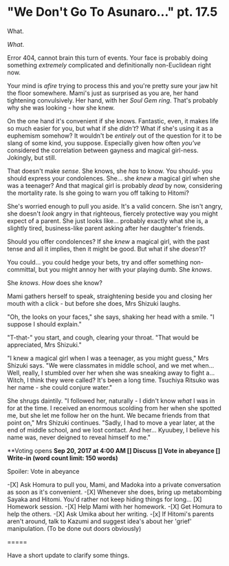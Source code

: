 # "We Don't Go To Asunaro..." pt. 17.5

What.

*What*.

Error 404, cannot brain this turn of events. Your face is probably doing something *extremely* complicated and definitionally non-Euclidean right now.

Your mind is *afire* trying to process this and you're pretty sure your jaw hit the floor somewhere. Mami's just as surprised as you are, her hand tightening convulsively. Her hand, with her *Soul Gem ring*. That's probably why she was looking - how she knew.

On the one hand it's convenient if she knows. Fantastic, even, it makes life so much easier for you, but what if she *didn't*? What if she's using it as a euphemism somehow? It wouldn't be *entirely* out of the question for it to be slang of some kind, you suppose. Especially given how often *you've* considered the correlation between gayness and magical girl-ness. Jokingly, but still.

That doesn't make *sense*. She knows, she *has* to know. You should- you should express your condolences. She... she *knew* a magical girl when she was a teenager? And that magical girl is probably *dead* by now, considering the mortality rate. Is she going to warn you off talking to Hitomi?

She's worried enough to pull you aside. It's a valid concern. She isn't angry, she doesn't *look* angry in that righteous, fiercely protective way you might expect of a parent. She just looks like... probably exactly what she is, a slightly tired, business-like parent asking after her daughter's friends.

Should you offer condolences? If she *knew* a magical girl, with the past tense and all it implies, then it might be good. But what if she *doesn't*?

You could... you could hedge your bets, try and offer something non-committal, but you might annoy her with your playing dumb. She *knows*.

She *knows*. *How* does she know?

Mami gathers herself to speak, straightening beside you and closing her mouth with a click - but before she does, Mrs Shizuki laughs.

"Oh, the looks on your faces," she says, shaking her head with a smile. "I suppose I should explain."

"T-that-" you start, and cough, clearing your throat. "That would be appreciated, Mrs Shizuki."

"I knew a magical girl when I was a teenager, as you might guess," Mrs Shizuki says. "We were classmates in middle school, and we met when... Well, really, I stumbled over her when she was sneaking away to fight a... Witch, I think they were called? It's been a long time. Tsuchiya Ritsuko was her name - she could conjure water."

She shrugs daintily. "I followed her, naturally - I didn't know *what* I was in for at the time. I received an enormous scolding from her when she spotted me, but she let me follow her on the hunt. We became friends from that point on," Mrs Shizuki continues. "Sadly, I had to move a year later, at the end of middle school, and we lost contact. And her... Kyuubey, I believe his name was, never deigned to reveal himself to me."

\*\*Voting opens **Sep 20, 2017 at 4:00 AM
\[] Discuss
\[] Vote in abeyance
\[] Write-in (word count limit: 150 words)**

Spoiler: Vote in abeyance

-\[X] Ask Homura to pull you, Mami, and Madoka into a private conversation as soon as it's convenient.
-\[X] Whenever she does, bring up metabombing Sayaka and Hitomi. You'd rather not keep hiding things for long...
\[X] Homework session.
-\[X] Help Mami with her homework.
-\[X] Get Homura to help the others.
-\[X] Ask Umika about her writing.
-\[x] If Hitomi's parents aren't around, talk to Kazumi and suggest idea's about her 'grief' manipulation. (To be done out doors obviously)

\=====​

Have a short update to clarify some things.
